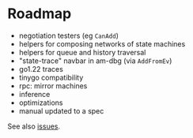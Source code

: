 # Roadmap

- negotiation testers (eg `CanAdd`)
- helpers for composing networks of state machines
- helpers for queue and history traversal
- "state-trace" navbar in am-dbg (via `AddFromEv`)
- go1.22 traces
- tinygo compatibility
- rpc: mirror machines
- inference
- optimizations
- manual updated to a spec

See also [issues](https://github.com/pancsta/asyncmachine-go/issues).

